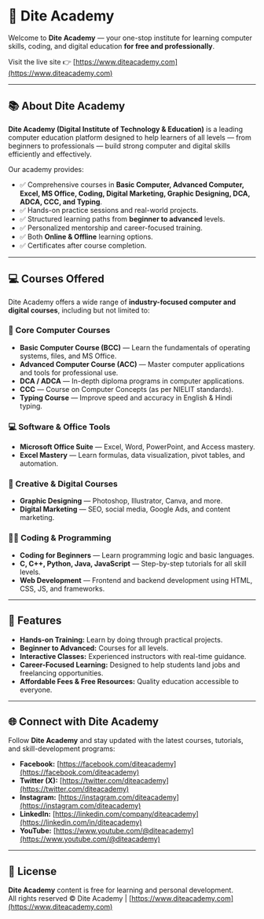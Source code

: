 # 🚀 Dite Academy

Welcome to **Dite Academy** — your one-stop institute for learning computer skills, coding, and digital education **for free and professionally**.

Visit the live site 👉 [https://www.diteacademy.com](https://www.diteacademy.com)

---

## 📚 About Dite Academy

**Dite Academy (Digital Institute of Technology & Education)** is a leading computer education platform designed to help learners of all levels — from beginners to professionals — build strong computer and digital skills efficiently and effectively.

Our academy provides:

- ✅ Comprehensive courses in **Basic Computer, Advanced Computer, Excel, MS Office, Coding, Digital Marketing, Graphic Designing, DCA, ADCA, CCC, and Typing**.
- ✅ Hands-on practice sessions and real-world projects.
- ✅ Structured learning paths from **beginner to advanced** levels.
- ✅ Personalized mentorship and career-focused training.
- ✅ Both **Online & Offline** learning options.
- ✅ Certificates after course completion.

---

## 💻 Courses Offered

Dite Academy offers a wide range of **industry-focused computer and digital courses**, including but not limited to:

### 💼 Core Computer Courses
- **Basic Computer Course (BCC)** — Learn the fundamentals of operating systems, files, and MS Office.
- **Advanced Computer Course (ACC)** — Master computer applications and tools for professional use.
- **DCA / ADCA** — In-depth diploma programs in computer applications.
- **CCC** — Course on Computer Concepts (as per NIELIT standards).
- **Typing Course** — Improve speed and accuracy in English & Hindi typing.

### 💻 Software & Office Tools
- **Microsoft Office Suite** — Excel, Word, PowerPoint, and Access mastery.
- **Excel Mastery** — Learn formulas, data visualization, pivot tables, and automation.

### 🎨 Creative & Digital Courses
- **Graphic Designing** — Photoshop, Illustrator, Canva, and more.
- **Digital Marketing** — SEO, social media, Google Ads, and content marketing.

### 👨‍💻 Coding & Programming
- **Coding for Beginners** — Learn programming logic and basic languages.
- **C, C++, Python, Java, JavaScript** — Step-by-step tutorials for all skill levels.
- **Web Development** — Frontend and backend development using HTML, CSS, JS, and frameworks.

---

## 🌟 Features

- **Hands-on Training:** Learn by doing through practical projects.
- **Beginner to Advanced:** Courses for all levels.
- **Interactive Classes:** Experienced instructors with real-time guidance.
- **Career-Focused Learning:** Designed to help students land jobs and freelancing opportunities.
- **Affordable Fees & Free Resources:** Quality education accessible to everyone.

---

## 🌐 Connect with Dite Academy

Follow **Dite Academy** and stay updated with the latest courses, tutorials, and skill-development programs:

- **Facebook:** [https://facebook.com/diteacademy](https://facebook.com/diteacademy)
- **Twitter (X):** [https://twitter.com/diteacademy](https://twitter.com/diteacademy)
- **Instagram:** [https://instagram.com/diteacademy](https://instagram.com/diteacademy)
- **LinkedIn:** [https://linkedin.com/company/diteacademy](https://linkedin.com/in/diteacademy)
- **YouTube:** [https://www.youtube.com/@diteacademy](https://www.youtube.com/@diteacademy)

---

## 📝 License

**Dite Academy** content is free for learning and personal development.  
All rights reserved © Dite Academy | [https://www.diteacademy.com](https://www.diteacademy.com)
